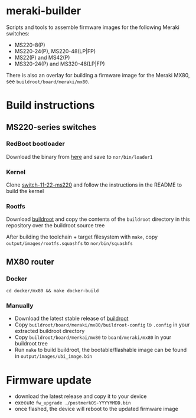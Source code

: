 # meraki-builder
Scripts and tools to assemble firmware images for the following Meraki switches:
* MS220-8(P)
* MS220-24(P), MS220-48(LP|FP)
* MS22(P) and MS42(P)
* MS320-24(P) and MS320-48(LP|FP)

There is also an overlay for building a firmware image for the Meraki MX80, see `buildroot/board/meraki/mx80`.

# Build instructions

## MS220-series switches

### RedBoot bootloader

Download the binary from [here](https://github.com/halmartin/MS42-GPL-sources-3-18-122/raw/master/redboot/redboot-nocrc-sz.bin) and save to `nor/bin/loader1`

### Kernel

Clone [switch-11-22-ms220](https://github.com/halmartin/switch-11-22-ms220) and follow the instructions in the README to build the kernel

### Rootfs

Download [buildroot](https://www.buildroot.org/download.html) and copy the contents of the `buildroot` directory in this repository over the buildroot source tree

After building the toolchain + target filesystem with `make`, copy `output/images/rootfs.squashfs` to `nor/bin/squashfs`

## MX80 router

### Docker

`cd docker/mx80 && make docker-build`

### Manually

* Download the latest stable release of [buildroot](https://www.buildroot.org/download.html)
* Copy `buildroot/board/meraki/mx80/buildroot-config` to `.config` in your extracted buildroot directory
* Copy `buildroot/board/merkai/mx80` to `board/meraki/mx80` in your buildroot tree
* Run `make` to build buildroot, the bootable/flashable image can be found in `output/images/ubi_image.bin`


# Firmware update

* download the latest release and copy it to your device
* execute `fw_upgrade ./postmerkOS-YYYYMMDD.bin`
* once flashed, the device will reboot to the updated firmware image

